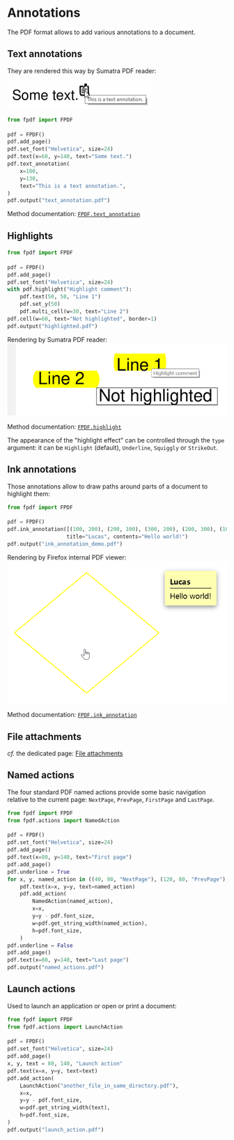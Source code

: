 # Annotations #

The PDF format allows to add various annotations to a document.


## Text annotations ##

They are rendered this way by Sumatra PDF reader:

![Screenshot of text annotation rendered by Sumatra PDF reader](text-annotation.png)

```python
from fpdf import FPDF

pdf = FPDF()
pdf.add_page()
pdf.set_font("Helvetica", size=24)
pdf.text(x=60, y=140, text="Some text.")
pdf.text_annotation(
    x=100,
    y=130,
    text="This is a text annotation.",
)
pdf.output("text_annotation.pdf")
```

Method documentation: [`FPDF.text_annotation`](https://py-pdf.github.io/fpdf2/fpdf/fpdf.html#fpdf.fpdf.FPDF.text_annotation)


## Highlights ##

```python
from fpdf import FPDF

pdf = FPDF()
pdf.add_page()
pdf.set_font("Helvetica", size=24)
with pdf.highlight("Highlight comment"):
    pdf.text(50, 50, "Line 1")
    pdf.set_y(50)
    pdf.multi_cell(w=30, text="Line 2")
pdf.cell(w=60, text="Not highlighted", border=1)
pdf.output("highlighted.pdf")
```

Rendering by Sumatra PDF reader:
![Screenshot of highlight annotation rendered by Sumatra PDF reader](highlighted.png)

Method documentation: [`FPDF.highlight`](https://py-pdf.github.io/fpdf2/fpdf/fpdf.html#fpdf.fpdf.FPDF.highlight)

The appearance of the "highlight effect" can be controlled through the `type` argument:
it can be `Highlight` (default), `Underline`, `Squiggly` or `StrikeOut`.


## Ink annotations ##

Those annotations allow to draw paths around parts of a document to highlight them:
```python
from fpdf import FPDF

pdf = FPDF()
pdf.ink_annotation([(100, 200), (200, 100), (300, 200), (200, 300), (100, 200)],
                   title="Lucas", contents="Hello world!")
pdf.output("ink_annotation_demo.pdf")
```

Rendering by Firefox internal PDF viewer:
![Screenshot of ink annotation rendered by Firefox](ink_annotation.png)

Method documentation: [`FPDF.ink_annotation`](https://py-pdf.github.io/fpdf2/fpdf/fpdf.html#fpdf.fpdf.FPDF.ink_annotation)


## File attachments ##

_cf._ the dedicated page: [File attachments](FileAttachments.md)


## Named actions ##

The four standard PDF named actions provide some basic navigation relative to the current page:
`NextPage`, `PrevPage`, `FirstPage` and `LastPage`.

```python
from fpdf import FPDF
from fpdf.actions import NamedAction

pdf = FPDF()
pdf.set_font("Helvetica", size=24)
pdf.add_page()
pdf.text(x=80, y=140, text="First page")
pdf.add_page()
pdf.underline = True
for x, y, named_action in ((40, 80, "NextPage"), (120, 80, "PrevPage"), (40, 200, "FirstPage"), (120, 200, "LastPage")):
    pdf.text(x=x, y=y, text=named_action)
    pdf.add_action(
        NamedAction(named_action),
        x=x,
        y=y - pdf.font_size,
        w=pdf.get_string_width(named_action),
        h=pdf.font_size,
    )
pdf.underline = False
pdf.add_page()
pdf.text(x=80, y=140, text="Last page")
pdf.output("named_actions.pdf")
```


## Launch actions ##

Used to launch an application or open or print a document:

```python
from fpdf import FPDF
from fpdf.actions import LaunchAction

pdf = FPDF()
pdf.set_font("Helvetica", size=24)
pdf.add_page()
x, y, text = 80, 140, "Launch action"
pdf.text(x=x, y=y, text=text)
pdf.add_action(
    LaunchAction("another_file_in_same_directory.pdf"),
    x=x,
    y=y - pdf.font_size,
    w=pdf.get_string_width(text),
    h=pdf.font_size,
)
pdf.output("launch_action.pdf")
```

